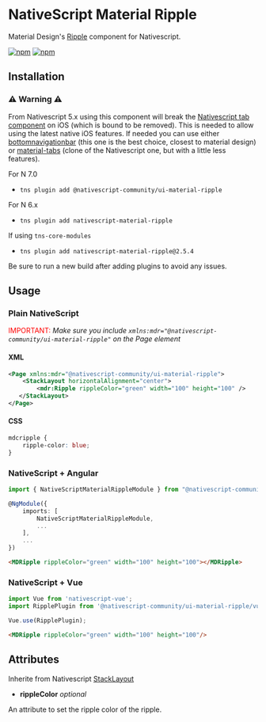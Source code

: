 # NativeScript Material Ripple

Material Design's [Ripple](https://material.io/design/interaction/states.html#pressed) component for Nativescript.

[![npm](https://img.shields.io/npm/v/@nativescript-community/ui-material-ripple.svg)](https://www.npmjs.com/package/@nativescript-community/ui-material-ripple)
[![npm](https://img.shields.io/npm/dt/@nativescript-community/ui-material-ripple.svg?label=npm%20downloads)](https://www.npmjs.com/package/@nativescript-community/ui-material-ripple)

## Installation

### :warning: Warning :warning:
From Nativescript 5.x using this component will break the [Nativescript tab component](https://docs.nativescript.org/ui/components/tabs) on iOS (which is bound to be removed). This is needed to allow using the latest native iOS features. If needed you can use either [bottomnavigationbar](https://www.npmjs.com/package/@nativescript-community/ui-material-bottomnavigationbar) (this one is the best choice, closest to material design) or [material-tabs](https://www.npmjs.com/package/@nativescript-community/ui-material-tabs) (clone of the Nativescript one, but with a little less features).

For N 7.0
* `tns plugin add @nativescript-community/ui-material-ripple`

For N 6.x
* `tns plugin add nativescript-material-ripple`

If using ```tns-core-modules```
* `tns plugin add nativescript-material-ripple@2.5.4`

Be sure to run a new build after adding plugins to avoid any issues.

## Usage


### Plain NativeScript

<span style="color:red">IMPORTANT: </span>_Make sure you include `xmlns:mdr="@nativescript-community/ui-material-ripple"` on the Page element_

#### XML

```XML
<Page xmlns:mdr="@nativescript-community/ui-material-ripple">
    <StackLayout horizontalAlignment="center">
        <mdr:Ripple rippleColor="green" width="100" height="100" />
   </StackLayout>
</Page>
```

#### CSS

```CSS
mdcripple {
    ripple-color: blue;
}
```

### NativeScript + Angular

```typescript
import { NativeScriptMaterialRippleModule } from "@nativescript-community/ui-material-ripple/angular";

@NgModule({
    imports: [
        NativeScriptMaterialRippleModule,
        ...
    ],
    ...
})
```

```html
<MDRipple rippleColor="green" width="100" height="100"></MDRipple>
```

### NativeScript + Vue

```javascript
import Vue from 'nativescript-vue';
import RipplePlugin from '@nativescript-community/ui-material-ripple/vue';

Vue.use(RipplePlugin);
```

```html
<MDRipple rippleColor="green" width="100" height="100"/>
```

## Attributes

Inherite from Nativescript [StackLayout](https://docs.nativescript.org/ui/layouts/layout-containers#stacklayout-properties)

* **rippleColor** _optional_

An attribute to set the ripple color of the ripple.
